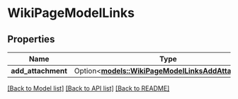 # WikiPageModelLinks

## Properties

Name | Type | Description | Notes
------------ | ------------- | ------------- | -------------
**add_attachment** | Option<[**models::WikiPageModelLinksAddAttachment**](Wiki_PageModel__links_addAttachment.md)> |  | [optional]

[[Back to Model list]](../README.md#documentation-for-models) [[Back to API list]](../README.md#documentation-for-api-endpoints) [[Back to README]](../README.md)


